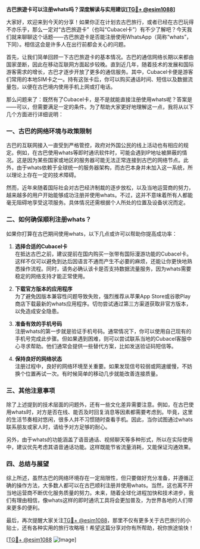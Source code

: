 **古巴旅遊卡可以注册whats吗？深度解读与实用建议[[TG💪+ @esim1088](https://t.me/s/esim1088)]**

大家好，欢迎来到今天的分享！如果你正在计划去古巴旅行，或者已经在古巴玩得不亦乐乎，那么一定对“古巴旅遊卡”（也叫“Cubacel卡”）有不少了解吧？今天我们就来聊聊这个话题——古巴旅遊卡是否能注册使用WhatsApp（简称“whats”，下同）。相信这会是许多人在出行前都会关心的问题。

首先，让我们简单回顾一下古巴旅遊卡的基本情况。古巴的通信网络长期以来都由国家垄断，因此在移动互联网方面起步较晚。直到近几年，随着技术的发展和国际游客需求的增长，古巴才逐步开放了更多的通信服务。其中，Cubacel卡便是游客们常用的本地SIM卡之一。持有这张卡后，你可以购买通话时间、短信以及数据流量包，以便在古巴境内使用手机上网或打电话。

那么问题来了：既然有了Cubacel卡，是不是就能直接注册使用whats呢？答案是——可以，但需要满足一定的条件。为了帮助大家更好地理解这一点，我将从以下几个方面进行详细说明：

### 一、古巴的网络环境与政策限制

古巴的互联网接入一直受到严格管控，政府对外国公民的线上活动也有相应的规定。例如，在古巴使用whats等即时通讯软件时，可能会遇到IP地址被屏蔽的情况。这是因为某些国家或地区的服务器可能无法正常连接到古巴的网络节点。此外，由于whats依赖于全球统一的服务器架构，而古巴本身并未加入这一系统，所以理论上存在一定的技术障碍。

然而，近年来随着国际社会对古巴经济制裁的逐步放松，以及当地运营商的努力，越来越多的用户开始能够成功注册并使用whats。不过，这并不意味着所有人都能毫无阻碍地享受这项服务。具体情况还需根据个人所处的位置及设备状况而定。

### 二、如何确保顺利注册whats？

如果你打算在古巴期间使用whats，以下几点或许可以帮助你提高成功率：

1. **选择合适的Cubacel卡**  
   在抵达古巴之前，建议提前在国内购买一张带有国际漫游功能的Cubacel卡。这样不仅可以避免到达后因语言不通而产生不必要的麻烦，还能让你更快地熟悉操作流程。同时，请务必确认该卡是否支持数据流量服务，因为whats需要稳定的网络支持才能正常使用。

2. **下载官方版本的应用程序**  
   为了避免因版本兼容性问题导致失败，强烈推荐从苹果App Store或谷歌Play商店下载最新的whats应用程序。切勿尝试通过第三方渠道获取非官方版本，以免造成安全隐患。

3. **准备有效的手机号码**  
   注册whats的第一步就是验证手机号码。通常情况下，你可以使用自己现有的手机号完成此步骤。但如果遇到困难，则可以尝试联系当地的Cubacel客服中心寻求帮助。他们通常会提供一些替代方案，比如发送验证码短信等。

4. **保持良好的网络状态**  
   注册过程中，良好的网络环境至关重要。如果发现信号较弱或网速缓慢，不妨换个位置再试一次。有时候简单的移动几步就能改善连接质量。

### 三、其他注意事项

除了上述提到的技术层面的问题外，还有一些文化差异需要注意。例如，在古巴使用whats时，对方是否在线、能否及时回复消息等因素都需要考虑到。毕竟，这里的生活节奏相对悠闲，很多人并不习惯随时查看手机。因此，当你试图通过whats联系朋友或家人时，请给予对方足够的耐心。

另外，由于whats的功能涵盖了语音通话、视频聊天等多种形式，所以在实际使用中，建议优先考虑其语音通话功能。这样既能节省流量消耗，又能保证沟通效果。

### 四、总结与展望

综上所述，虽然古巴的网络环境存在一定局限性，但只要做好充分准备，并遵循正确的操作方法，大多数人都可以在古巴顺利注册并使用whats。当然，这也离不开当地运营商不断优化服务质量的努力。未来，随着全球化进程加快和技术进步，我们有理由相信，像whats这样的即时通讯工具将会更加普及，为世界各地的人们带来更多的便利。

最后，再次提醒大家关注[TG💪+ @esim1088](https://t.me/s/esim1088)，那里不仅有更多关于古巴旅行的小贴士，还有各种实用的旅行攻略哦！希望这篇分享对你有所帮助，祝你旅途愉快！

[[TG💪+ @esim1088](https://t.me/s/esim1088) ![Image](https://i.postimg.cc/4NQfJmqS/Snipaste-2025-05-13-00-14-12.png)]